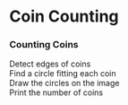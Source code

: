 # Coin Counting

### Counting Coins
Detect edges of coins <br>
Find a circle fitting each coin <br>
Draw the circles on the image <br>
Print the number of coins
